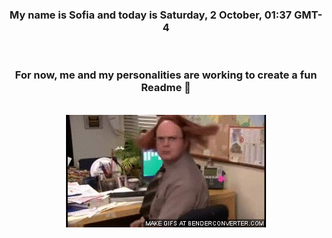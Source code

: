 


<div align="center">
<h3 >My name is Sofia and today is Saturday, 2 October, 01:37 GMT-4</h3><br>
<h3 >For now, me and my personalities are working to create a fun Readme 👋
</h3><br>
<img src='img/dwight.gif' alt='working...'/>
</div>
